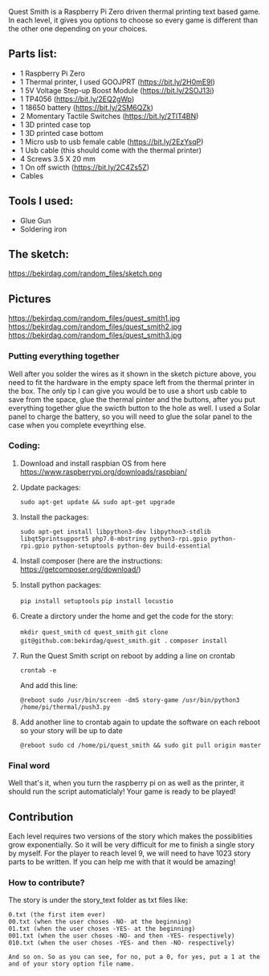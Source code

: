 Quest Smith is a Raspberry Pi Zero driven thermal printing text based game. In each level, it gives you options to choose so every game is different than the other one depending on your choices.

## Parts list:

* 1 Raspberry Pi Zero
* 1 Thermal printer, I used GOOJPRT (https://bit.ly/2H0mE9l) 
* 1 5V Voltage Step-up Boost Module (https://bit.ly/2SOJ13i)
* 1 TP4056 (https://bit.ly/2EQ2gWp)
* 1 18650 battery (https://bit.ly/2SM6QZk)
* 2 Momentary Tactile Switches (https://bit.ly/2TlT4BN)
* 1 3D printed case top
* 1 3D printed case bottom
* 1 Micro usb to usb female cable (https://bit.ly/2EzYsqP)
* 1 Usb cable (this should come with the thermal printer)
* 4 Screws 3.5 X 20 mm
* 1 On off swicth (https://bit.ly/2C4Zs5Z)
* Cables

## Tools I used:
* Glue Gun 
* Soldering iron

## The sketch:
https://bekirdag.com/random_files/sketch.png

## Pictures
https://bekirdag.com/random_files/quest_smith1.jpg
https://bekirdag.com/random_files/quest_smith2.jpg
https://bekirdag.com/random_files/quest_smith3.jpg


### Putting everything together
Well after you solder the wires as it shown in the sketch picture above, you need to fit the hardware in the empty space left from the thermal printer in the box. The only tip I can give you would be to use a short usb cable to save from the space, glue the thermal pinter and the buttons, after you put everything together glue the swicth button to the hole as well. I used a Solar panel to charge the battery, so you will need to glue the solar panel to the case when you complete eveyrthing else.

### Coding:

1. Download and install raspbian OS from here https://www.raspberrypi.org/downloads/raspbian/
2. Update packages:
    
    `sudo apt-get update && sudo apt-get upgrade`
    
3. Install the packages:
    
    `sudo apt-get install libpython3-dev libpython3-stdlib libqt5printsupport5 php7.0-mbstring python3-rpi.gpio python-rpi.gpio python-setuptools python-dev build-essential`
    
4. Install composer (here are the instructions: https://getcomposer.org/download/)    
5. Install python packages:

    `pip install setuptools`
    `pip install locustio`
    
6. Create a dirctory under the home and get the code for the story:
    
    `mkdir quest_smith`
    `cd quest_smith`
    `git clone git@github.com:bekirdag/quest_smith.git .`
    `composer install`

7. Run the Quest Smith script on reboot by adding a line on crontab

    `crontab -e`

    And add this line:
    
    `@reboot sudo /usr/bin/screen -dmS story-game /usr/bin/python3 /home/pi/thermal/push3.py`
    

8. Add another line to crontab again to update the software on each reboot so your story will be up to date

    `@reboot sudo cd /home/pi/quest_smith && sudo git pull origin master`
    
    
### Final word

Well that's it, when you turn the raspberry pi on as well as the printer, it should run the script automaticlaly! Your game is ready to be played!

## Contribution 

Each level requires two versions of the story which makes the possiblities grow exponentially. So it will be very difficult for me to finish a single story by myself. For the player to reach level 9, we will need to have 1023 story parts to be written. If you can help me with that it would be amazing!

### How to contribute?

The story is under the story_text folder as txt files like:

    0.txt (the first item ever)
    00.txt (when the user choses -NO- at the beginning)
    01.txt (when the user choses -YES- at the beginning)
    001.txt (when the user choses -NO- and then -YES- respectively)
    010.txt (when the user choses -YES- and then -NO- respectively)
    
    And so on. So as you can see, for no, put a 0, for yes, put a 1 at the and of your story option file name.

